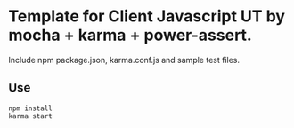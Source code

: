 # Template for Client Javascript UT by mocha + karma + power-assert.

Include npm package.json, karma.conf.js and sample test files.

## Use
```
npm install
karma start
```
